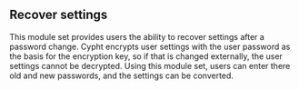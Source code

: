 ## Recover settings

This module set provides users the ability to recover settings after a password
change. Cypht encrypts user settings with the user password as the basis for
the encryption key, so if that is changed externally, the user settings cannot
be decrypted. Using this module set, users can enter there old and new
passwords, and the settings can be converted.
